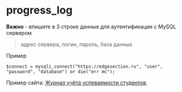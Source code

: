 # progress_log

**Важно** - впишите в 3 строке данные для аутентификации с MySQL сервером
> адрес сервера, логин, пароль, база данных

Пример
```
$connect = mysqli_connect("https://edgesection.ru", "user", "password", "database") or die("err mc");
```

Пример сайта: [Журнал учёта успеваемости студентов](https://edgesection.ru/module/test/korytov.php).
